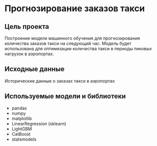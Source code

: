 # Прогнозирование заказов такси

## Цель проекта 
Построение модели машинного обучения для прогнозирования количества заказов такси на следующий час. Модель будет использована для оптимизации количества такси в периоды пиковых нагрузок в аэропортах.

## Исходные данные
Исторические данные о заказах такси в аэропортах

## Используемые модели и библиотеки
- pandas
- numpy
- matplotlib
- LinearRegression (sklearn)
- LightGBM
- CatBoost
- statsmodels